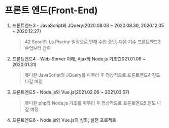 # 프론트 엔드(Front-End)
1. 프론트엔드3 - JavaScript와 JQuery(2020.08.08 ~ 2020.08.30, 2020.12.05 ~ 2020.12.27)
    > 42 Seoul의 La Piscine 일정으로 인해 수업 중단, 다음 기수 프론트엔드3 수업부터 참여
2. 프론트엔드4 - Web-Server 이해, Ajax와 Node.js 기초(2021.01.09 ~ 2020.01.31)
    > 못다한 JavaScript와 JQuery를 마무리 후 정상적으로 프론트엔드4 진도 나갈 예정
3. 프론트엔드5 - Node.js와 Vue.js(2021.02.06 ~ 2021.03.07)
    > 못다한 php와 Node.js 기초를 마무리 후 정상적으로 프론트엔드5 진도 나갈 예정
4. 프론트엔드6 - Node.js와 Vue.js의 심화, 실전 프로젝트
    >
